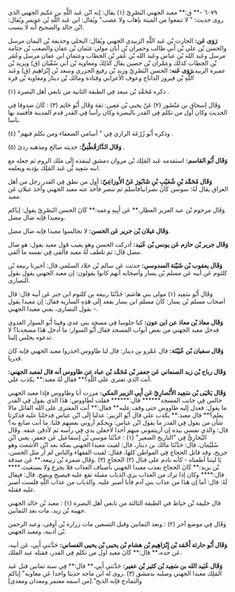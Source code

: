 ٦٠٧٩ -** ق:** معبد الجهني البَصْرِيّ (١) يقال: إنه ابْن عَبد اللَّهِ بن عكيم الجهني الذي روى حديث: " لا تنفعوا من الميتة بإهاب ولا عصب" ويُقال: ابن عَبد اللَّهِ بْن عويمر ويُقال: ابْن خالد والصحيح أنه لا ينسب.

**رَوَى عَن:** الحارث بْن عَبد اللَّهِ الزبيدي الجهني ويُقال: البجلي وحذيفة بْن اليمان مرسل والحسن بْن علي بْن أَبي طالب وحمران بْن أبان مولى عثمان بْن عفان والصعب بْن جثامة مرسل وعَبد الله بْن عباس وعَبد الله بْن عُمَر بْن الخطاب وعثمان ابن عفان مرسل وعُمَر بْن الخطاب كذلك وعِمْران بْن حصين يقال كَذَلِكَ ومعاوية بْن أَبي سُفْيَان (ق) ويزيد بْن عميرة الزبيدي**رَوَى عَنه:** الحسن البَصْرِيّ وزيد بْن رفيع الجزري وسعد بْن إِبْرَاهِيم (ق) وعَبد اللَّهِ بْن فيروز الداناج وعوف الأعرابي وقتادة ومالك بْن دينار ومعاوية بْن قرة

ذكره مُحَمَّد بْن سعد فِي الطبقة الثانية من تابعي أهل البصرة (١) .

وَقَال إسحاق بن مَنْصُور (٢) عَنْ يحيى بْن مَعِين: ثقة وَقَال أَبُو حَاتِم (٣) : كَانَ صدوقا فِي الحديث وكان أول من تكلم فِي القدر بالبصرة وكان رأسا فِي القدر قدم المدينة فأفسد بها ناسا.

وذكره أَبُو زُرْعَة الرازي فِي " أسامي الضعفاء ومن تكلم فيهم" (٤) .

**وَقَال الدَّارَقُطْنِيُّ:** حديثه صالح ومذهبه ردئ (٥) .

**وَقَال أَبُو القاسم:** استقدمه عَبد المَلِك بْن مروان دمشق لينفذه إِلَى ملك الروم ثم جعله مع ابنه سَعِيد بْن عَبد المَلِك يؤدبه ويعلمه.

**وَقَال مُحَمَّد بْنِ شُعَيْبِ بْنِ شَابُورَ عَنْ الأَوزاعِيّ:** أول من نطق فِي القدر رجل من أهل العراق يقال لَهُ: سوسن كَانَ نصرانيافأسلم ثم تنصر فأخذ عنه معبد الجهني وأخذ عيلان عَن معبد.

وَقَال مرحوم بْن عبد العزيز العطار،** عَن أَبِيهِ وعمه:** كَانَ الحسن البَصْرِيّ يقول: إياكم ومعبدا فإنه ضال مضل.

**وَقَال غيلان بْن جرير عَن الحسن:** لا تجالسوا معبدا فإنه ضال مضل.

**وَقَال جرير بْن حازم عَن يونس بْن عُبَيد:** أدركت الحسن وهو يعيب قول معبد يقول: هو ضال مضل قال: ثم تلطف لَهُ معبد فألقى فِي نفسه ما ألقى.

**وَقَال يعقوب بْن شَيْبَة السدوسي:** حدثت عَن سالم بْن خلاد السلمي قال: أخبرنا ربيعة بْن كلثوم عَن أبيه عَن مسلم بْن يسار وأصحابه أنهم كانوا يقولون: إن معبد الجهني يقول بقول النصارى.

وَقَال أَبُو سَعِيد (١) مولى بني هاشم: حَدَّثَنَا ربيعة بن كلثوم ابن جبر عَن أبيه قال: قال أصحاب مسلم بْن يسار: كَانَ مسلم ابن يسار يقعد إِلَى هَذِهِ السارية فقال: إن معبدا يقول بقول النصارى، يعني معبدا الجهني -.

**وَقَال معاذ بْن معاذ عن ابن عون:** كنا جلوسا فِي مسجد بني عدي وفينا أَبُو السوار العدوي فدخل معبد الجهني من بعض أبواب المسجد فقال أَبُو السوار: ما أدخل هَذَا مسجدنا؟ لا تدعوه يجلس إلينا.

**وَقَال سفيان بْن عُيَيْنَة:** قال عَمْرو بن دينار: قال لنا طاووس:احذروا معبد الجهني فإنه كَانَ قدريا.

**وَقَال رباح بْن زيد الصنعاني عَن جعفر بْن مُحَمَّد بْن عباد عن طاووس أنه قال لمعبد الجهني:** أنت الذي تفتري على اللَّهِ؟** فقال لَهُ معبد:** يكذب علي.

**وَقَال يَحْيَى بْن سَعِيد الأَنْصارِيّ عَن أَبِي الزبير المكي:** مررت أنا وطاووس فإذا معبد الجهني جالس فِي جانب المسجد****** قال:****** فقلت لطاووس: هَذَا الذي يقول فِي القدر ما يقول: فعدل إليه طاووس حتى وقف عليه** فقال:** أنت المفترى على الله القائل مالا يعلم؟** قال معبد:** يكذب علي قال أَبُو الزبير: عدلنا إِلَى ابْن عباس فدخلنا عليه فذكرنا شأن من يقول فِي القدر ما يقول ابْن عباس: ويحكم أروني بعضهم قلنا: ما أنت صانع به؟ قال: والذي نفسي بيده إن أريتموني منهم أحدا لأجعلن يدي فِي رأسه ثم لأدقن عنقه. وقَال البُخارِيُّ فِي "التاريخ الصغير" (١) : حَدَّثَنَا موسى بْن إسماعيل عَن جعفر، يعني ابْن سُلَيْمان، قال: حَدَّثَنَا مالك بن دينار، قال: لقيت معبدا الجهني بمكة بعد ابْن الأشعث وهو جريح، وقد قاتل الحجاج فِي المواطن كلها، فقال: لقيت الفقهاء والناس لم أر مثل الحسن، يَا ليتنا أطعناه - كأنه نادم على قتال (٢) الحجاج (٣) .وَقَال ضمرة بْن ربيعة،** عَن صدقة بْن يزيد:** كَانَ الحجاج يعذب معبدا الجهني بأصناف العذاب فلا يجزع ولا يستغيث.**** قال:**** وكان إذا ترك من العذاب يرى الذباب مقبلة تقع عليه فيصيح ويضج. قال: فيقال لَهُ: قال: أما إن هَذَا من عذاب بني آدم فأنا أصبر عليه. والذباب من عذاب اللَّهِ فلست أصبر عليه فقتله.

قال خليفة بْن خياط في الطبقة الثالثة من تابعي أهل البصرة (١) : معبد بْن خالد الجهني جهينة بْن زيد، مات بعد الثمانين.

وَقَال فِي موضع آخر (٢) : وبعد الثمانين وقبل التسعين مات زرارة بْن أوفى، وعبد الرحمن بْن أذينة، ومعبد الجهني.

**وَقَال أَبُو حارثة أَحْمَد بْن إِبْرَاهِيم بْن هشام بْن يحيى بْن يحيى الغساني:** حَدَّثني أَبِي، عَن أبيه، عَن جده،** قال:** كَانَ معبد أول من تكلم فِي القدر، فقتله عبد الملك.

**وَقَال عُبَيد الله بن سَعِيد بْن كثير بْن عفير:** حَدَّثني أَبِي،** قال:** فِي سنة ثمانين قتل عَبد المَلِك معبدا الجهني وصلبه بدمشق (٣) .روى له ابن ماجه حديثا واحدا عَن معاوية" إياكم والتمادح فإنه الذبح".[من اسمه معتمر ومعدان ومعدي]